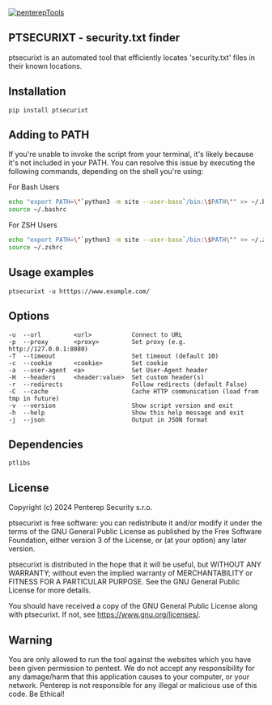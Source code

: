 [![penterepTools](https://www.penterep.com/external/penterepToolsLogo.png)](https://www.penterep.com/)


## PTSECURIXT - security.txt finder

ptsecurixt is an automated tool that efficiently locates 'security.txt' files in their known locations.

## Installation

```
pip install ptsecurixt
```

## Adding to PATH
If you're unable to invoke the script from your terminal, it's likely because it's not included in your PATH. You can resolve this issue by executing the following commands, depending on the shell you're using:

For Bash Users
```bash
echo "export PATH=\"`python3 -m site --user-base`/bin:\$PATH\"" >> ~/.bashrc
source ~/.bashrc
```

For ZSH Users
```bash
echo "export PATH=\"`python3 -m site --user-base`/bin:\$PATH\"" >> ~/.zshrc
source ~/.zshrc
```

## Usage examples
```
ptsecurixt -u htttps://www.example.com/
```

## Options
```
-u  --url         <url>           Connect to URL
-p  --proxy       <proxy>         Set proxy (e.g. http://127.0.0.1:8080)
-T  --timeout                     Set timeout (default 10)
-c  --cookie      <cookie>        Set cookie
-a  --user-agent  <a>             Set User-Agent header
-H  --headers     <header:value>  Set custom header(s)
-r  --redirects                   Follow redirects (default False)
-C  --cache                       Cache HTTP communication (load from tmp in future)
-v  --version                     Show script version and exit
-h  --help                        Show this help message and exit
-j  --json                        Output in JSON format

```

## Dependencies
```
ptlibs
```

## License

Copyright (c) 2024 Penterep Security s.r.o.

ptsecurixt is free software: you can redistribute it and/or modify it under the terms of the GNU General Public License as published by the Free Software Foundation, either version 3 of the License, or (at your option) any later version.

ptsecurixt is distributed in the hope that it will be useful, but WITHOUT ANY WARRANTY; without even the implied warranty of MERCHANTABILITY or FITNESS FOR A PARTICULAR PURPOSE. See the GNU General Public License for more details.

You should have received a copy of the GNU General Public License along with ptsecurixt. If not, see https://www.gnu.org/licenses/.

## Warning

You are only allowed to run the tool against the websites which
you have been given permission to pentest. We do not accept any
responsibility for any damage/harm that this application causes to your
computer, or your network. Penterep is not responsible for any illegal
or malicious use of this code. Be Ethical!